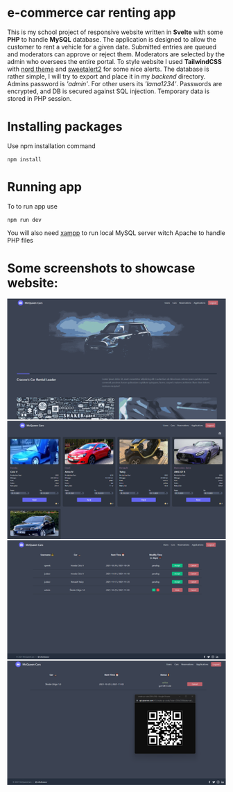 # e-commerce car renting app
This is my school project of responsive website written in **Svelte** with some **PHP** to handle **MySQL** database. The application is designed to allow the customer to rent a vehicle for a given date. Submitted entries are queued and moderators can approve or reject them. Moderators are selected by the admin who oversees the entire portal. To style website I used **TailwindCSS** with [nord theme](https://www.nordtheme.com/) and [sweetalert2](https://sweetalert2.github.io/) for some nice alerts. The database is rather simple, I will try to export and place it in my *backend* directory. Admins password is *'admin'*. For other users its *'lama1234'*. Passwords are encrypted, and DB is secured against SQL injection. Temporary data is stored in PHP session. 

# Installing packages
Use npm installation command
```
npm install
```

# Running app
To to run app use
```
npm run dev
```
You will also need [xampp](https://www.apachefriends.org/pl/index.html) to run local MySQL server witch Apache to handle PHP files

# Some screenshots to showcase website:
![image](screenshots/main.png)
![image](screenshots/cars.png)
![image](screenshots/applications.png)
![image](screenshots/reservation.png)
